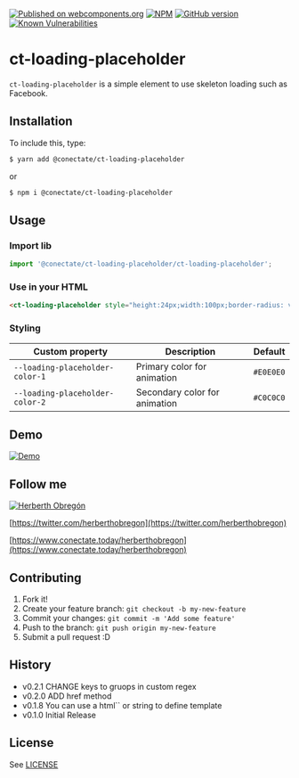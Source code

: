 [![Published on webcomponents.org](https://img.shields.io/badge/webcomponents.org-published-blue.svg)](https://www.webcomponents.org/element/@conectate/ct-loading-placeholder)
[![NPM](https://badge.fury.io/js/%40conectate%2Fct-loading-placeholder.svg)](https://badge.fury.io/js/%40conectate%2Fct-loading-placeholder.svg)
[![GitHub version](https://badge.fury.io/gh/conectate%2Fct-loading-placeholder.svg)](https://badge.fury.io/gh/conectate%2Fct-loading-placeholder)
[![Known Vulnerabilities](https://snyk.io/test/github/conectate/ct-loading-placeholder/badge.svg?targetFile=package.json)](https://snyk.io/test/github/conectate/ct-loading-placeholder?targetFile=package.json)

# ct-loading-placeholder

`ct-loading-placeholder` is a simple element to use skeleton loading such as Facebook.

## Installation

To include this, type:

```sh
$ yarn add @conectate/ct-loading-placeholder
```

or

```sh
$ npm i @conectate/ct-loading-placeholder
```

## Usage

### Import lib

```javascript
import '@conectate/ct-loading-placeholder/ct-loading-placeholder';
```

### Use in your HTML

```html
<ct-loading-placeholder style="height:24px;width:100px;border-radius: var(--border-radius, 16px);"></ct-loading-placeholder>
```

### Styling

| Custom property                 | Description                   | Default   |
| ------------------------------- | ----------------------------- | --------- |
| `--loading-placeholder-color-1` | Primary color for animation   | `#E0E0E0` |
| `--loading-placeholder-color-2` | Secondary color for animation | `#C0C0C0` |

## Demo

[![Demo](https://raw.githubusercontent.com/Conectate/ct-loading-placeholder/master/demo/ct-loading-placeholder.gif)](https://raw.githubusercontent.com/Conectate/ct-loading-placeholder/master/demo/ct-loading-placeholder.gif)

## Follow me

[![Herberth Obregón](https://user-images.githubusercontent.com/6503845/74269077-8bc2e100-4cce-11ea-8a6f-1ba34b8b5cf2.jpg)](https://twitter.com/herberthobregon)

[https://twitter.com/herberthobregon](https://twitter.com/herberthobregon)

[https://www.conectate.today/herberthobregon](https://www.conectate.today/herberthobregon)

## Contributing

1. Fork it!
2. Create your feature branch: `git checkout -b my-new-feature`
3. Commit your changes: `git commit -m 'Add some feature'`
4. Push to the branch: `git push origin my-new-feature`
5. Submit a pull request :D

## History

-   v0.2.1 CHANGE keys to gruops in custom regex
-   v0.2.0 ADD href method
-   v0.1.8 You can use a html`` or string to define template
-   v0.1.0 Initial Release

## License

See [LICENSE](/LICENSE)
